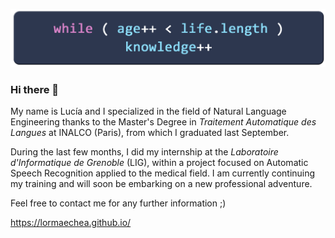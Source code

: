 ![image info](./intro.png)

### Hi there 👋

My name is Lucía and I specialized in the field of Natural Language Engineering thanks to the Master's Degree in <em>Traitement Automatique des Langues</em> at INALCO (Paris), from which I graduated last September.

During the last few months, I did my internship at the <em>Laboratoire d'Informatique de Grenoble</em> (LIG), within a project focused on Automatic Speech Recognition applied to the medical field. I am currently continuing my training and will soon be embarking on a new professional adventure.

Feel free to contact me for any further information ;)

https://lormaechea.github.io/
